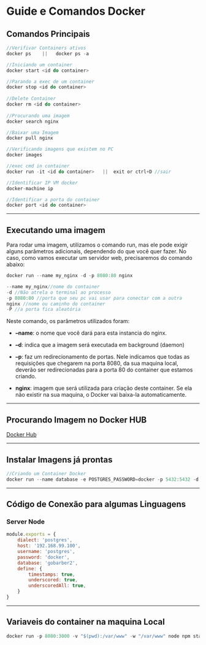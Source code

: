# Guide e Comandos Docker

## Comandos Principais

```js
//Verifivar Containers ativos
docker ps    ||   docker ps -a

//Iniciando um container
docker start <id do container>

//Parando a exec de um container
docker stop <id do container>
    
//Delete Container
docker rm <id do container>
    
//Procurando uma imagem
docker search nginx

//Baixar uma Imagem
docker pull nginx

//Verificando imagens que existem no PC
docker images

//exec cmd in container
docker run -it <id do container>   ||  exit or ctrl+D //sair

//Identificar IP VM docker
docker-machine ip  

//Identificar a porta do container
docker port <id do container>
```

---

## Executando uma imagem

Para rodar uma imagem, utilizamos o comando run, mas ele pode exigir alguns parâmetros adicionais, dependendo do que você quer fazer. No caso, como vamos executar um servidor web, precisaremos do comando abaixo:

```js
docker run --name my_nginx -d -p 8080:80 nginx

--name my_nginx//nome do container
-d //Não atrela o terminal ao processo
-p 8080:80 //porta que seu pc vai usar para conectar com a outra
nginx //nome ou caminho do container
-P //a porta fica aleatória
```

Neste comando, os parâmetros utilizados foram:

- **–name**: o nome que você dará para esta instancia do nginx.

- **–d**: indica que a imagem será executada em background (daemon)

- **–p**: faz um redirecionamento de portas. Nele indicamos que todas as requisições que chegarem na porta 8080, da sua maquina local, deverão ser redirecionadas para a porta 80 do container que estamos criando.

- **nginx**: imagem que será utilizada para criação deste container. Se ela não existir na sua maquina, o Docker vai baixa-la automaticamente.

  
---
## Procurando Imagem no Docker HUB

[Docker Hub](https://hub.docker.com/)



---

## Instalar Imagens já prontas

```js
//Criando um Container Docker
docker run --name database -e POSTGRES_PASSWORD=docker -p 5432:5432 -d postgres:11


```



---

## Código de Conexão para algumas Linguagens

### Server Node

```js
module.exports = {
    dialect: 'postgres',
    host: '192.168.99.100',
    username: 'postgres',
    password: 'docker',
    database: 'gobarber2',
    define: {
        timestamps: true,
        underscored: true,
        underscoredAll: true,
    }
}
```



----

## Variaveis do container na maquina Local

```js
docker run -p 8080:3000 -v "$(pwd):/var/www" -w "/var/www" node npm start
```


